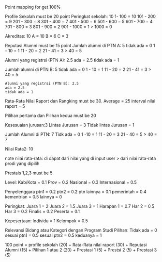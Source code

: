 
Point mapping for get 100%

Profile Sekolah must be 20 point
  Peringkat sekolah: 10
     1- 100 = 10
     101 - 200 = 9
     201 - 300 = 8
     301 - 400 = 7
     401 - 500 = 6
     501 - 600 = 5
     601 - 700 = 4
     701 - 800 = 3
     801 - 900 = 2
     901 - 1000 = 1
     > 1000 = 0

  Akreditas: 10
    A = 10
    B = 6
    C = 3

Reputasi Alumni must be 15 point
  Jumlah alumni di PTN A: 5
    tidak ada = 0
    1 - 10 = 1
    11 - 20 = 2
    21 - 41 = 3
    > 40 = 5

   Alumni yang registrsi (PTN A): 2.5
    ada = 2.5
    tidak ada = 1

   Jumlah alumni di PTN B: 5
    tidak ada = 0
    1 - 10 = 1
    11 - 20 = 2
    21 - 41 = 3
    > 40 = 5

    Alumni yang registrsi (PTN B): 2.5
    ada = 2.5
    tidak ada = 1

Rata-Rata Nilai Raport dan Rangking must be 30.
  Average = 25
  interval nilai raport = 5


Pilihan pertama dan Pilihan kedua must be 20
  
  Kesesuaian jurusan:3
   Lintas Jurusan = 3
   Tidak lintas Jurusan = 1

  Jumlah Alumni di PTN: 7
    Tidk ada = 0
    1 -10 = 1
    11 - 20 = 3
    21 - 40 = 5
    > 40 = 7

   Nilai Rata2: 10
  

note nilai rata-rata:
 di dapat dari nilai yang di input user > dari nilai rata-rata prodi yang dipilih


Prestais 1,2,3 must be 5

 Level:
  Kab/Kota = 0.1
  Prov = 0.2
  Nasional = 0.3
  Internasional = 0.5

 Penyelenggara
  ptn1 = 0.2
  ptn2 = 0.2
  ptn lainnya = 0.1
  pemerintah = 0.4
  kementrian = 0.5
  lainnya = 0

 Peringkat:
  Juara 1 = 2
  Juara 2 = 1.5
  Juara 3 = 1
  Harapan 1 = 0.7
  Har 2 = 0.5
  Har 3 = 0.2
  Finalis = 0.2
  Peserta = 0.1

 Kepesertaan:
  Individu = 1 
  Kelompok = 0.5

 Relevansi Bidang atau Kategori dengan Program Studi Pilihan:
   Tidak ada = 0
   sesuai ptn1 = 0.5
   sesuai ptn2 = 0.5
   keduanya = 1




100 point = profile sekolah (20) + Rata-Rata nilai raport (30) + Reputasi Alumni (15) + Pilihan 1 atau 2 (20) + Prestasi 1 (5) + Prestsi 2 (5) + Prestasi 3 (5)
